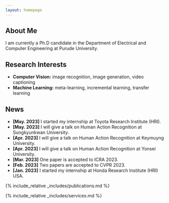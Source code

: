 ```yaml
---
layout: homepage
---
```


## About Me

I am currently a Ph.D candidate in the Department of Electrical and Computer Engineering at Purude University.

## Research Interests

- **Computer Vision:** image recognition, image generation, video captioning
- **Machine Learning:** meta-learning, incremental learning, transfer learning

## News

- **[May. 2023]** I started my internship at Toyota Research Institute (HRI).
- **[May. 2023]** I will give a talk on Human Action Recognition at Sungkyunkwan University.
- **[Apr. 2023]** I will give a talk on Human Action Recognition at Keymuyng University.
- **[Apr. 2023]** I will give a talk on Human Action Recognition at Yonsei University.
- **[Mar. 2023]** One paper is accepted to ICRA 2023.
- **[Feb. 2023]** Two papers are accepted to CVPR 2023.
- **[Jan. 2023]** I started my internship at Honda Research Institute (HRI) USA.

{% include_relative _includes/publications.md %}

{% include_relative _includes/services.md %}
